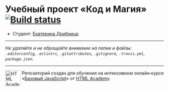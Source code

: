 # Учебный проект «Код и Магия» [![Build status][travis-image]][travis-url]

* Студент: [Екатерина Дрибница](https://up.htmlacademy.ru/javascript/10/user/433511).

---

_Не удаляйте и не обращайте внимание на папки и файлы:_<br>
_`.editorconfig`, `.eslintrc`, `.gitattributes`, `.gitignore`, `.travis.yml`, `package.json`._

---

<a href="https://htmlacademy.ru/intensive/javascript"><img align="left" width="50" height="50" title="HTML Academy" src="https://up.htmlacademy.ru/static/img/intensive/javascript/logo-for-github.svg"></a>

Репозиторий создан для обучения на интенсивном онлайн‑курсе «[Базовый JavaScript](https://htmlacademy.ru/intensive/javascript)» от [HTML Academy](https://htmlacademy.ru).

[travis-image]: https://travis-ci.org/htmlacademy-javascript/433511-code-and-magick.svg?branch=master
[travis-url]: https://travis-ci.org/htmlacademy-javascript/433511-code-and-magick
